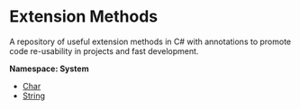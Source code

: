 # Extension Methods

A repository of useful extension methods in C# with annotations to promote code re-usability in projects and fast development.
<br>

**Namespace: System**
- [Char](https://github.com/sfvicente/ExtensionMethods/blob/master/Docs/System/CharExtensions.md)
- [String](https://github.com/sfvicente/ExtensionMethods/blob/master/Docs/System/StringExtensions.md)

